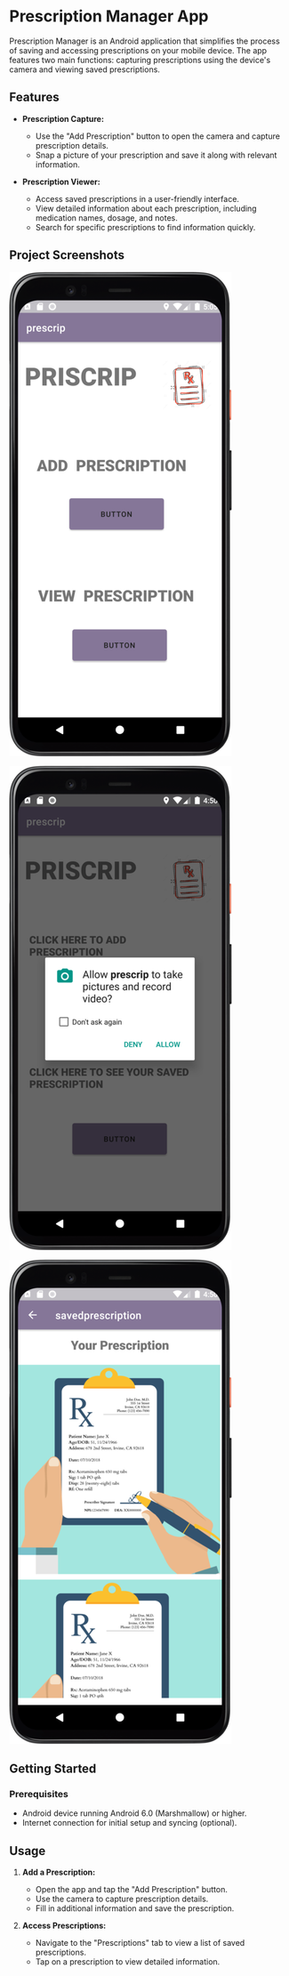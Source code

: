 # Prescription Manager App

Prescription Manager is an Android application that simplifies the process of saving and accessing prescriptions on your mobile device. The app features two main functions: capturing prescriptions using the device's camera and viewing saved prescriptions.

## Features

- **Prescription Capture:**
  - Use the "Add Prescription" button to open the camera and capture prescription details.
  - Snap a picture of your prescription and save it along with relevant information.

- **Prescription Viewer:**
  - Access saved prescriptions in a user-friendly interface.
  - View detailed information about each prescription, including medication names, dosage, and notes.
  - Search for specific prescriptions to find information quickly.

## Project Screenshots
![Add Prescription](/screenshots/add2.png)


![Add Prescription](/screenshots/add1.png)


![save Prescription](/screenshots/view.png)

## Getting Started

### Prerequisites

- Android device running Android 6.0 (Marshmallow) or higher.
- Internet connection for initial setup and syncing (optional).

## Usage

1. **Add a Prescription:**
   - Open the app and tap the "Add Prescription" button.
   - Use the camera to capture prescription details.
   - Fill in additional information and save the prescription.

2. **Access Prescriptions:**
   - Navigate to the "Prescriptions" tab to view a list of saved prescriptions.
   - Tap on a prescription to view detailed information.
